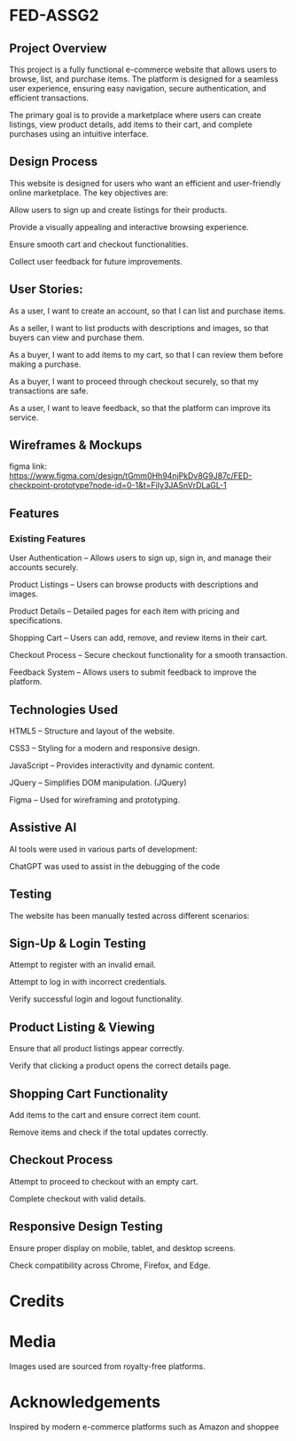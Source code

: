 # FED-ASSG2

## Project Overview

This project is a fully functional e-commerce website that allows users to browse, list, and purchase items. The platform is designed for a seamless user experience, ensuring easy navigation, secure authentication, and efficient transactions.

The primary goal is to provide a marketplace where users can create listings, view product details, add items to their cart, and complete purchases using an intuitive interface.

## Design Process

This website is designed for users who want an efficient and user-friendly online marketplace. The key objectives are:

Allow users to sign up and create listings for their products.

Provide a visually appealing and interactive browsing experience.

Ensure smooth cart and checkout functionalities.

Collect user feedback for future improvements.

## User Stories:

As a user, I want to create an account, so that I can list and purchase items.

As a seller, I want to list products with descriptions and images, so that buyers can view and purchase them.

As a buyer, I want to add items to my cart, so that I can review them before making a purchase.

As a buyer, I want to proceed through checkout securely, so that my transactions are safe.

As a user, I want to leave feedback, so that the platform can improve its service.

## Wireframes & Mockups

figma link: https://www.figma.com/design/tGmm0Hh94njPkDv8G9J87c/FED-checkpoint-prototype?node-id=0-1&t=FiIy3JASnVrDLaGL-1

## Features

### Existing Features

User Authentication – Allows users to sign up, sign in, and manage their accounts securely.

Product Listings – Users can browse products with descriptions and images.

Product Details – Detailed pages for each item with pricing and specifications.

Shopping Cart – Users can add, remove, and review items in their cart.

Checkout Process – Secure checkout functionality for a smooth transaction.

Feedback System – Allows users to submit feedback to improve the platform.



## Technologies Used

HTML5 – Structure and layout of the website.

CSS3 – Styling for a modern and responsive design.

JavaScript – Provides interactivity and dynamic content.

JQuery – Simplifies DOM manipulation. (JQuery)

Figma – Used for wireframing and prototyping.

## Assistive AI

AI tools were used in various parts of development:

ChatGPT was used to assist in the debugging of the code

## Testing

The website has been manually tested across different scenarios:

## Sign-Up & Login Testing

Attempt to register with an invalid email.

Attempt to log in with incorrect credentials.

Verify successful login and logout functionality.

## Product Listing & Viewing

Ensure that all product listings appear correctly.

Verify that clicking a product opens the correct details page.

## Shopping Cart Functionality

Add items to the cart and ensure correct item count.

Remove items and check if the total updates correctly.

## Checkout Process

Attempt to proceed to checkout with an empty cart.

Complete checkout with valid details.

## Responsive Design Testing

Ensure proper display on mobile, tablet, and desktop screens.

Check compatibility across Chrome, Firefox, and Edge.

# Credits


# Media

Images used are sourced from royalty-free platforms.

# Acknowledgements

Inspired by modern e-commerce platforms such as Amazon and shoppee

